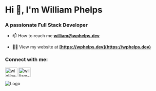 # Hi 👋, I'm William Phelps

### A passionate Full Stack Developer

- 📫 How to reach me **william@wphelps.dev**

- 👨‍💻 View my website at **[https://wphelps.dev](https://wphelps.dev)**

<h3 align="left">Connect with me:</h3>
<p align="left">
<a href="https://github.com/wiglibet" target="blank"><img align="center" src="https://raw.githubusercontent.com/rahuldkjain/github-profile-readme-generator/master/src/images/icons/Social/github.svg" alt="wiglibet" height="30" width="40" /></a>
<a href="https://linkedin.com/in/william-phelps-03" target="blank"><img align="center" src="https://raw.githubusercontent.com/rahuldkjain/github-profile-readme-generator/master/src/images/icons/Social/linked-in-alt.svg" alt="william-phelps-03" height="30" width="40" /></a>
</p>

![Logo](https://images.wphelps.dev/3900c926-a43f-4c53-b6c3-e93c483373b0.jpg)
